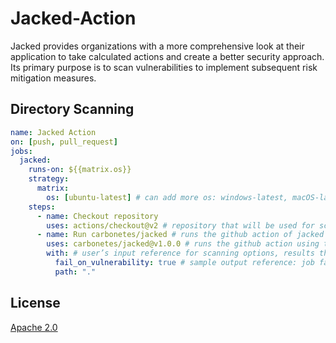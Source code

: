 
# Jacked-Action
Jacked provides organizations with a more comprehensive look at their application to take calculated actions and create a better security approach. Its primary purpose is to scan vulnerabilities to implement subsequent risk mitigation measures. 

## Directory Scanning

```yaml
name: Jacked Action
on: [push, pull_request]
jobs:
  jacked:
    runs-on: ${{matrix.os}}
    strategy:
      matrix:
        os: [ubuntu-latest] # can add more os: windows-latest, macOS-latest
    steps:
      - name: Checkout repository
        uses: actions/checkout@v2 # repository that will be used for scanning
      - name: Run carbonetes/jacked # runs the github action of jacked
        uses: carbonetes/jacked@v1.0.0 # runs the github action using this version
        with: # user’s input reference for scanning options, results that jacked-action supported.
          fail_on_vulnerability: true # sample output reference: job fails when vulnerability found.
          path: "."

```

## License

[Apache 2.0](https://choosealicense.com/licenses/apache-2.0/)
